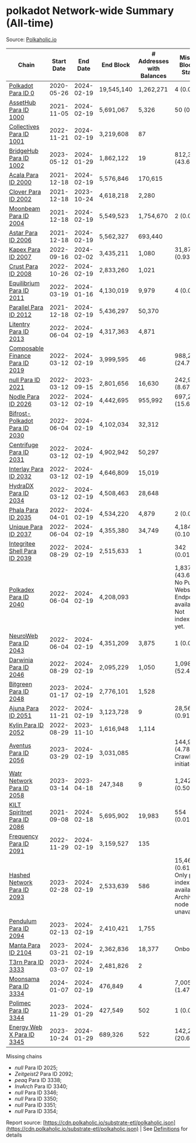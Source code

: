 # polkadot Network-wide Summary (All-time)

Source: [Polkaholic.io](https://polkaholic.io)


| Chain            | Start Date | End Date | End Block | # Addresses with Balances | Missing Blocks / Status |
| ---------------- | ---------- | ---------| --------- | ------------------------- | ----------------------- |
| [Polkadot Para ID 0](/polkadot/0-polkadot) | 2020-05-26 | 2024-02-19 | 19,545,140 |  1,262,271 | 4 (0.00%)  |
| [AssetHub Para ID 1000](/polkadot/1000-assethub) | 2021-11-05 | 2024-02-19 | 5,691,067 |  5,326 | 50 (0.00%)  |
| [Collectives Para ID 1001](/polkadot/1001-collectives) | 2022-11-21 | 2024-02-19 | 3,219,608 |  87 |    |
| [BridgeHub Para ID 1002](/polkadot/1002-bridgehub) | 2023-05-12 | 2024-01-29 | 1,862,122 |  19 | 812,302 (43.62%)  |
| [Acala Para ID 2000](/polkadot/2000-acala) | 2021-12-18 | 2024-02-19 | 5,576,846 |  170,615 |    |
| [Clover Para ID 2002](/polkadot/2002-clover) | 2021-12-18 | 2023-10-24 | 4,618,218 |  2,280 |    |
| [Moonbeam Para ID 2004](/polkadot/2004-moonbeam) | 2021-12-18 | 2024-02-19 | 5,549,523 |  1,754,670 | 2 (0.00%)  |
| [Astar Para ID 2006](/polkadot/2006-astar) | 2021-12-18 | 2024-02-19 | 5,562,327 |  693,440 |    |
| [Kapex Para ID 2007](/polkadot/2007-kapex) | 2022-09-16 | 2024-02-02 | 3,435,211 |  1,080 | 31,872 (0.93%)  |
| [Crust Para ID 2008](/polkadot/2008-crust) | 2022-10-26 | 2024-02-19 | 2,833,260 |  1,021 |    |
| [Equilibrium Para ID 2011](/polkadot/2011-equilibrium) | 2022-03-19 | 2024-01-16 | 4,130,019 |  9,979 | 4 (0.00%)  |
| [Parallel Para ID 2012](/polkadot/2012-parallel) | 2021-12-18 | 2024-02-19 | 5,436,297 |  50,370 |    |
| [Litentry Para ID 2013](/polkadot/2013-litentry) | 2022-06-04 | 2024-02-19 | 4,317,363 |  4,871 |    |
| [Composable Finance Para ID 2019](/polkadot/2019-composable) | 2022-03-12 | 2024-02-19 | 3,999,595 |  46 | 988,228 (24.71%)  |
| [null Para ID 2021](/polkadot/2021-efinity) | 2022-03-12 | 2023-09-15 | 2,801,656 |  16,630 | 242,949 (8.67%)  |
| [Nodle Para ID 2026](/polkadot/2026-nodle) | 2022-03-12 | 2024-02-19 | 4,442,695 |  955,992 | 697,249 (15.69%)  |
| [Bifrost-Polkadot Para ID 2030](/polkadot/2030-bifrost) | 2022-06-04 | 2024-02-19 | 4,102,034 |  32,312 |    |
| [Centrifuge Para ID 2031](/polkadot/2031-centrifuge) | 2022-03-12 | 2024-02-19 | 4,902,942 |  50,297 |    |
| [Interlay Para ID 2032](/polkadot/2032-interlay) | 2022-03-12 | 2024-02-19 | 4,646,809 |  15,019 |    |
| [HydraDX Para ID 2034](/polkadot/2034-hydradx) | 2022-03-12 | 2024-02-19 | 4,508,463 |  28,648 |    |
| [Phala Para ID 2035](/polkadot/2035-phala) | 2022-04-01 | 2024-02-19 | 4,534,220 |  4,879 | 2 (0.00%)  |
| [Unique Para ID 2037](/polkadot/2037-unique) | 2022-06-04 | 2024-02-19 | 4,355,380 |  34,749 | 4,184 (0.10%)  |
| [Integritee Shell Para ID 2039](/polkadot/2039-integritee) | 2022-08-29 | 2024-02-19 | 2,515,633 |  1 | 342 (0.01%)  |
| [Polkadex Para ID 2040](/polkadot/2040-polkadex) | 2022-06-04 | 2024-02-19 | 4,208,093 |   | 1,837,152 (43.66%) No Public Websocket Endpoint available: Not indexing yet. |
| [NeuroWeb Para ID 2043](/polkadot/2043-neuroweb) | 2022-06-04 | 2024-02-19 | 4,351,209 |  3,875 | 1 (0.00%)  |
| [Darwinia Para ID 2046](/polkadot/2046-darwinia) | 2022-08-29 | 2024-02-19 | 2,095,229 |  1,050 | 1,098,047 (52.41%)  |
| [Bitgreen Para ID 2048](/polkadot/2048-bitgreen) | 2023-01-17 | 2024-02-19 | 2,776,101 |  1,528 |    |
| [Ajuna Para ID 2051](/polkadot/2051-ajuna) | 2022-11-21 | 2024-02-19 | 3,123,728 |  9 | 28,565 (0.91%)  |
| [Kylin Para ID 2052](/polkadot/2052-kylin) | 2022-08-29 | 2023-11-10 | 1,616,948 |  1,114 |    |
| [Aventus Para ID 2056](/polkadot/2056-aventus) | 2023-03-29 | 2024-02-19 | 3,031,085 |   | 144,921 (4.78%) Crawling initiated |
| [Watr Network Para ID 2058](/polkadot/2058-watr) | 2023-03-14 | 2023-04-18 | 247,348 |  9 | 1,242 (0.50%)  |
| [KILT Spiritnet Para ID 2086](/polkadot/2086-kilt) | 2021-09-08 | 2024-02-18 | 5,695,902 |  19,983 | 554 (0.01%)  |
| [Frequency Para ID 2091](/polkadot/2091-frequency) | 2022-11-29 | 2024-02-19 | 3,159,527 |  135 |    |
| [Hashed Network Para ID 2093](/polkadot/2093-hashed) | 2023-02-28 | 2024-02-19 | 2,533,639 |  586 | 15,464 (0.61%) Only partial index available: Archive node unavailable |
| [Pendulum Para ID 2094](/polkadot/2094-pendulum) | 2023-02-13 | 2024-02-19 | 2,410,421 |  1,755 |    |
| [Manta Para ID 2104](/polkadot/2104-manta) | 2023-03-21 | 2024-02-19 | 2,362,836 |  18,377 |   Onboarding |
| [T3rn Para ID 3333](/polkadot/3333-t3rn) | 2023-03-07 | 2024-02-19 | 2,481,826 |  2 |    |
| [Moonsama Para ID 3334](/polkadot/3334-moonsama) | 2024-01-07 | 2024-02-19 | 476,849 |  4 | 7,005 (1.47%)  |
| [Polimec Para ID 3344](/polkadot/3344-polimec) | 2023-11-29 | 2024-01-29 | 427,549 |  502 | 1 (0.00%)  |
| [Energy Web X Para ID 3345](/polkadot/3345-energywebx) | 2023-10-24 | 2024-01-29 | 689,326 |  522 | 142,272 (20.64%)  |

Missing chains


* *null* Para ID 2025; 
* *Zeitgeist2* Para ID 2092; 
* *peaq* Para ID 3338; 
* *InvArch* Para ID 3340; 
* *null* Para ID 3346; 
* *null* Para ID 3350; 
* *null* Para ID 3351; 
* *null* Para ID 3354; 

Report source: [https://cdn.polkaholic.io/substrate-etl/polkaholic.json](https://cdn.polkaholic.io/substrate-etl/polkaholic.json) | See [Definitions](/DEFINITIONS.md) for details
